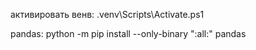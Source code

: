 активировать венв:
.venv\Scripts\Activate.ps1

pandas: 
python -m pip install --only-binary ":all:" pandas
